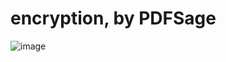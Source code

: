 # encryption, by PDFSage 
 
![image](https://github.com/user-attachments/assets/19e81eab-482f-4308-b01a-3a8e047a5a9b)

